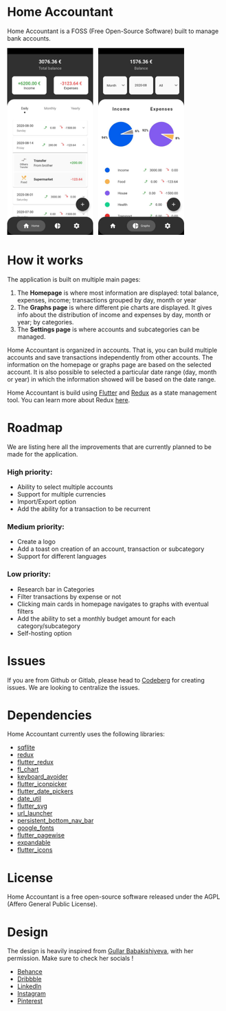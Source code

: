 # Home Accountant

Home Accountant is a FOSS (Free Open-Source Software) built to manage bank accounts.

<img src="docs/1.jpg" width="200"/>
&nbsp;
<img src="docs/2.jpg" width="200"/>

# How it works

The application is built on multiple main pages:
1. The **Homepage** is where most information are displayed: total balance, expenses, income; transactions grouped by day, month or year
2. The **Graphs page** is where different pie charts are displayed. It gives info about the distribution of income and expenses by day, month or year; by categories.
3. The **Settings page** is where accounts and subcategories can be managed.

Home Accountant is organized in accounts. That is, you can build multiple accounts and save transactions independently from other accounts. The information on the homepage or graphs page are based on the selected account. It is also possible to selected a particular date range (day, month or year) in which the information showed will be based on the date range.

Home Accountant is build using [Flutter](https://flutter.dev/) and [Redux](https://pub.dev/packages/redux) as a state management tool. You can learn more about Redux [here](https://redux.js.org/).

# Roadmap

We are listing here all the improvements that are currently planned to be made for the application.

### High priority:
* Ability to select multiple accounts
* Support for multiple currencies
* Import/Export option
* Add the ability for a transaction to be recurrent

### Medium priority:
* Create a logo
* Add a toast on creation of an account, transaction or subcategory
* Support for different languages

### Low priority:
* Research bar in Categories
* Filter transactions by expense or not
* Clicking main cards in homepage navigates to graphs with eventual filters
* Add the ability to set a monthly budget amount for each category/subcategory
* Self-hosting option

# Issues

If you are from Github or Gitlab, please head to [Codeberg](https://codeberg.org/joristruong/homeaccountant-app) for creating issues. We are looking to centralize the issues.

# Dependencies

Home Accountant currently uses the following libraries:
* [sqflite](https://pub.dev/packages/sqflite)
* [redux](https://pub.dev/packages/redux)
* [flutter_redux](https://pub.dev/packages/flutter_redux)
* [fl_chart](https://pub.dev/packages/fl_chart)
* [keyboard_avoider](https://pub.dev/packages/keyboard_avoider)
* [flutter_iconpicker](https://pub.dev/packages/flutter_iconpicker)
* [flutter_date_pickers](https://pub.dev/packages/flutter_date_pickers)
* [date_util](https://pub.dev/packages/date_util)
* [flutter_svg](https://pub.dev/packages/flutter_svg)
* [url_launcher](https://pub.dev/packages/url_launcher)
* [persistent_bottom_nav_bar](https://pub.dev/packages/persistent_bottom_nav_bar)
* [google_fonts](https://pub.dev/packages/google_fonts)
* [flutter_pagewise](https://pub.dev/packages/flutter_pagewise)
* [expandable](https://pub.dev/packages/expandable)
* [flutter_icons](https://pub.dev/packages/flutter_icons)

# License

Home Accountant is a free open-source software released under the AGPL (Affero General Public License).

# Design

The design is heavily inspired from [Gullar Babakishiyeva](https://www.behance.net/gallery/98934611/Budget-Application-for-saving-money), with her permission. Make sure to check her socials !
* [Behance](https://www.behance.net/gullarbabakishiyeva)
* [Dribbble](https://dribbble.com/gullarbabakishiyeva)
* [LinkedIn](https://www.linkedin.com/in/gullarbabakishiyeva)
* [Instagram](https://www.instagram.com/gullarbabakishiyeva)
* [Pinterest](https://www.pinterest.com/gullarbabakishiyeva)
